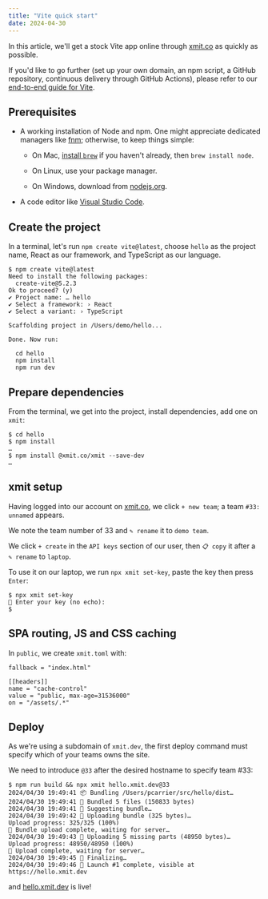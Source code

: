 ```yaml
---
title: "Vite quick start"
date: 2024-04-30
---
```


In this article, we'll get a stock Vite app online through [xmit.co](https://xmit.co/) as quickly as possible.

If you'd like to go further (set up your own domain, an npm script, a GitHub repository, continuous delivery through GitHub Actions),
please refer to our [end-to-end guide for Vite](/posts/end-to-end/).

## Prerequisites

- A working installation of Node and npm. One might appreciate dedicated managers like [fnm](https://github.com/Schniz/fnm); otherwise, to keep things simple:
  
    - On Mac, [install `brew`](https://brew.sh/) if you haven't already, then `brew install node`.

    - On Linux, use your package manager.

    - On Windows, download from [nodejs.org](https://nodejs.org/).

- A code editor like [Visual Studio Code](https://code.visualstudio.com/).

## Create the project

In a terminal, let's run `npm create vite@latest`, choose `hello` as the project name, React as our framework, and TypeScript as our language.

```
$ npm create vite@latest
Need to install the following packages:
  create-vite@5.2.3
Ok to proceed? (y)
✔ Project name: … hello
✔ Select a framework: › React
✔ Select a variant: › TypeScript

Scaffolding project in /Users/demo/hello...

Done. Now run:

  cd hello
  npm install
  npm run dev
```

## Prepare dependencies

From the terminal, we get into the project, install dependencies, add one on `xmit`:

```
$ cd hello
$ npm install
…
$ npm install @xmit.co/xmit --save-dev
…
```

## xmit setup

Having logged into our account on [xmit.co](https://xmit.co/), we click `+ new team`; a team `#33: unnamed` appears.

We note the team number of 33 and `✎ rename` it to `demo team`.

We click `+ create` in the `API keys` section of our user, then `📋 copy` it after a `✎ rename` to `laptop`.

To use it on our laptop, we run `npx xmit set-key`, paste the key then press `Enter`:

```
$ npx xmit set-key
🔑 Enter your key (no echo):
$
```

## SPA routing, JS and CSS caching

In `public`, we create `xmit.toml` with:

```
fallback = "index.html"

[[headers]]
name = "cache-control"
value = "public, max-age=31536000"
on = "/assets/.*"
```

## Deploy

As we're using a subdomain of `xmit.dev`, the first deploy command must specify which of your teams owns the site.

We need to introduce `@33` after the desired hostname to specify team #33:

```
$ npm run build && npx xmit hello.xmit.dev@33
2024/04/30 19:49:41 📦 Bundling /Users/pcarrier/src/hello/dist…
2024/04/30 19:49:41 🎁 Bundled 5 files (150833 bytes)
2024/04/30 19:49:41 🤔 Suggesting bundle…
2024/04/30 19:49:42 🚶 Uploading bundle (325 bytes)…
Upload progress: 325/325 (100%)
🧘 Bundle upload complete, waiting for server…
2024/04/30 19:49:43 🏃 Uploading 5 missing parts (48950 bytes)…
Upload progress: 48950/48950 (100%)
🧘 Upload complete, waiting for server…
2024/04/30 19:49:45 🏁 Finalizing…
2024/04/30 19:49:46 🚀 Launch #1 complete, visible at https://hello.xmit.dev
```

and [hello.xmit.dev](https://hello.xmit.dev) is live!
